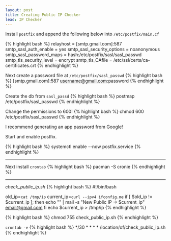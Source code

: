 ```yaml
---
layout: post
title: Creating Public IP Checker
lead: IP Checker
---
```


Install `postfix` and append the following below into `/etc/postfix/main.cf`

{% highlight bash %}
relayhost = [smtp.gmail.com]:587
smtp_sasl_auth_enable = yes
smtp_sasl_security_options = noanonymous
smtp_sasl_password_maps = hash:/etc/postfix/sasl/sasl_passwd
smtp_tls_security_level = encrypt
smtp_tls_CAfile = /etc/ssl/certs/ca-certificates.crt
{% endhighlight %}

Next create a password file at `/etc/postfix/sasl_passwd`
{% highlight bash %}
[smtp.gmail.com]:587 username@gmail.com:password
{% endhighlight %}

Create the db from `sasl_passd`
{% highlight bash %}
postmap /etc/postfix/sasl_passwd
{% endhighlight %}

Change the permissions to 600!
{% highlight bash %}
chmod 600 /etc/postfix/sasl_passwd
{% endhighlight %}


I recommend generating an app password from Google!

Start and enable postfix.

{% highlight bash %}
systemctl enable --now postfix.service
{% endhighlight %}

----

Next install `crontab`
{% highlight bash %}
pacman -S cronie
{% endhighlight %}

----

*check_public_ip.sh*
{% highlight bash %}
#!/bin/bash

old_ip=`cat /tmp/ip`
current_ip=`curl --ipv4 ifconfig.me`
if [ $old_ip != $current_ip ]; then
	echo "" | mail -s "New Public IP -> $current_ip" email@gmail.com
fi
echo $current_ip > /tmp/ip
{% endhighlight %}

{% highlight bash %}
chmod 755 check_public_ip.sh
{% endhighlight %}

`crontab -e`
{% highlight bash %}
*/30 * * * * /location/of/check_public_ip.sh
{% endhighlight %}
